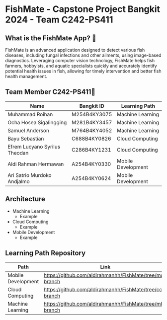 # FishMate - Capstone Project Bangkit 2024 - Team C242-PS411

## What is the FishMate App? 📱

FishMate is an advanced application designed to detect various fish diseases, including fungal infections and other ailments, using image-based diagnostics. Leveraging computer vision technology, FishMate helps fish farmers, hobbyists, and aquatic specialists quickly and accurately identify potential health issues in fish, allowing for timely intervention and better fish health management.

## Team Member C242-PS411🤝
| Name                | Bangkit ID         | Learning Path           |
|---------------------|--------------------|--------------------------|
| Muhammad Roihan         | M254B4KY3075          | Machine Learning |
| Ocha Hosea Sigalingging            | M281B4KY3457          | Machine Learning         |
| Samuel Anderson	          | M764B4KY4052          | Machine Learning  |
| Bayu Sebastian        | C688B4KY0826          | Cloud Computing          |
| Efrem Lucyano Syrilus Theodan	| C286B4KY1231 | Cloud Computing |
| Aldi Rahman Hermawan | A254B4KY0330 | Mobile Development |
| Ari Satrio Murdoko Andjalmo | A254B4KY0624 | Mobile Development |

## Architecture
- Machine Learning
  - Example
- Cloud Computing
  - Example
- Mobile Development
  - Example

## Learning Path Repository
| Path | Link |
|------|------|
| Mobile Development | https://github.com/aldirahmanhh/FishMate/tree/md-branch |
| Cloud Computing | https://github.com/aldirahmanhh/FishMate/tree/cc-branch |
| Machine Learning | https://github.com/aldirahmanhh/FishMate/tree/ml-branch |
